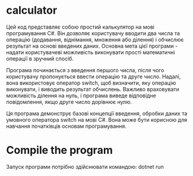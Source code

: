 ﻿# calculator
Цей код представляє собою простий калькулятор на мові програмування C#. Він дозволяє користувачу вводити два числа та операцію (додавання, віднімання, множення або ділення) і обчислює результат на основі введених даних. Основна мета цієї програми - надати користувачеві можливість виконувати прості математичні операції в зручний спосіб.

Програма починається з введення першого числа, після чого користувачу пропонується ввести операцію та друге число. Надалі, вона використовує оператор switch, щоб визначити, яку операцію виконувати, і виводить результат обчислень. Важливо враховувати можливість ділення на нуль, і програма виведе відповідне повідомлення, якщо друге число дорівнює нулю.

Ця програма демонструє базові концепції введення, обробки даних та умовного оператора switch на мові C#. Вона може бути корисною для навчання початківців основам програмування.

# Compile the program

Запуск програми потрібно здійснювати командою: dotnet run
